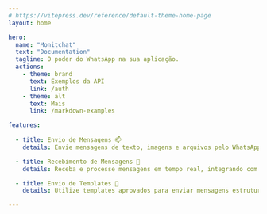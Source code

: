 ```yaml
---
# https://vitepress.dev/reference/default-theme-home-page
layout: home

hero:
  name: "Monitchat"
  text: "Documentation"
  tagline: O poder do WhatsApp na sua aplicação.
  actions:
    - theme: brand
      text: Exemplos da API
      link: /auth
    - theme: alt
      text: Mais
      link: /markdown-examples

features:
 
  - title: Envio de Mensagens 📫
    details: Envie mensagens de texto, imagens e arquivos pelo WhatsApp de forma automatizada.

  - title: Recebimento de Mensagens 📨
    details: Receba e processe mensagens em tempo real, integrando com seu sistema de forma eficiente.

  - title: Envio de Templates 📩
    details: Utilize templates aprovados para enviar mensagens estruturadas e personalizadas via WhatsApp Business API.

---
```


